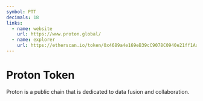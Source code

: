 ```yaml
---
symbol: PTT
decimals: 18
links:
  - name: website
    url: https://www.proton.global/
  - name: explorer
    url: https://etherscan.io/token/0x4689a4e169eB39cC9078C0940e21ff1Aa8A39B9C
---
```


# Proton Token

Proton is a public chain that is dedicated to data fusion and collaboration.
